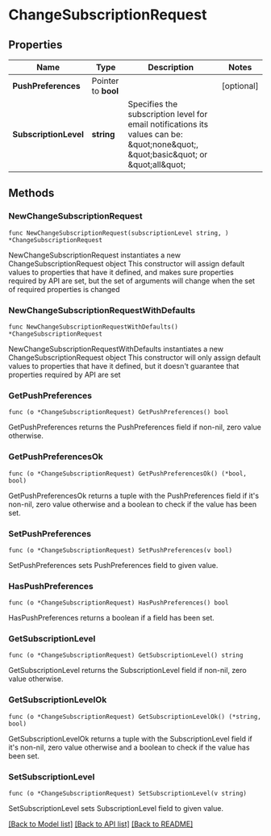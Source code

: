 # ChangeSubscriptionRequest

## Properties

Name | Type | Description | Notes
------------ | ------------- | ------------- | -------------
**PushPreferences** | Pointer to **bool** |  | [optional] 
**SubscriptionLevel** | **string** | Specifies the subscription level for email notifications its values can be: \&quot;none\&quot;, \&quot;basic\&quot; or \&quot;all\&quot; | 

## Methods

### NewChangeSubscriptionRequest

`func NewChangeSubscriptionRequest(subscriptionLevel string, ) *ChangeSubscriptionRequest`

NewChangeSubscriptionRequest instantiates a new ChangeSubscriptionRequest object
This constructor will assign default values to properties that have it defined,
and makes sure properties required by API are set, but the set of arguments
will change when the set of required properties is changed

### NewChangeSubscriptionRequestWithDefaults

`func NewChangeSubscriptionRequestWithDefaults() *ChangeSubscriptionRequest`

NewChangeSubscriptionRequestWithDefaults instantiates a new ChangeSubscriptionRequest object
This constructor will only assign default values to properties that have it defined,
but it doesn't guarantee that properties required by API are set

### GetPushPreferences

`func (o *ChangeSubscriptionRequest) GetPushPreferences() bool`

GetPushPreferences returns the PushPreferences field if non-nil, zero value otherwise.

### GetPushPreferencesOk

`func (o *ChangeSubscriptionRequest) GetPushPreferencesOk() (*bool, bool)`

GetPushPreferencesOk returns a tuple with the PushPreferences field if it's non-nil, zero value otherwise
and a boolean to check if the value has been set.

### SetPushPreferences

`func (o *ChangeSubscriptionRequest) SetPushPreferences(v bool)`

SetPushPreferences sets PushPreferences field to given value.

### HasPushPreferences

`func (o *ChangeSubscriptionRequest) HasPushPreferences() bool`

HasPushPreferences returns a boolean if a field has been set.

### GetSubscriptionLevel

`func (o *ChangeSubscriptionRequest) GetSubscriptionLevel() string`

GetSubscriptionLevel returns the SubscriptionLevel field if non-nil, zero value otherwise.

### GetSubscriptionLevelOk

`func (o *ChangeSubscriptionRequest) GetSubscriptionLevelOk() (*string, bool)`

GetSubscriptionLevelOk returns a tuple with the SubscriptionLevel field if it's non-nil, zero value otherwise
and a boolean to check if the value has been set.

### SetSubscriptionLevel

`func (o *ChangeSubscriptionRequest) SetSubscriptionLevel(v string)`

SetSubscriptionLevel sets SubscriptionLevel field to given value.



[[Back to Model list]](../README.md#documentation-for-models) [[Back to API list]](../README.md#documentation-for-api-endpoints) [[Back to README]](../README.md)


